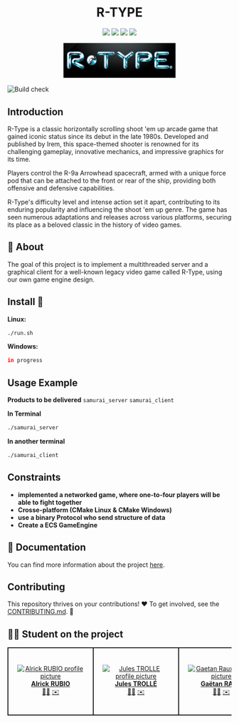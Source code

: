 <h1 align="center">R-TYPE</h1>

<div align="center">
    <a href="https://img.shields.io/badge/MADE%20WITH-SFML-brightgreen" alt="SFML">
            <img src="https://img.shields.io/badge/MADE%20WITH-SFML-brightgreen" /></a>
    <a href="https://img.shields.io/badge/MADE%20WITH-C%2B%2B-ff69b4" alt="C++">
            <img src="https://img.shields.io/badge/MADE%20WITH-C%2B%2B-ff69b4" /></a>
    <a href="https://img.shields.io/badge/MADE%20WITH-CONAN-blueviolet" alt="Conan">
            <img src="https://img.shields.io/badge/MADE%20WITH-CONAN-blueviolet" /></a>
    <a href="https://img.shields.io/badge/MADE%20WITH-CMAKE-red" alt="Cmake">
            <img src="https://img.shields.io/badge/MADE%20WITH-CMAKE-red" /></a>
</div>

<p align="center">
<img src="Docs/assets/R-type_logo.webp" alt="R-TYPE" width="50%">
</p>

![Build check](https://github.com/R-TYPE-Polo/R-TYPE/actions/workflows/build_check.yml/badge.svg)

## Introduction

R-Type is a classic horizontally scrolling shoot 'em up arcade game that gained iconic status since its debut in the late 1980s. Developed and published by Irem, this space-themed shooter is renowned for its challenging gameplay, innovative mechanics, and impressive graphics for its time.

Players control the R-9a Arrowhead spacecraft, armed with a unique force pod that can be attached to the front or rear of the ship, providing both offensive and defensive capabilities.

R-Type's difficulty level and intense action set it apart, contributing to its enduring popularity and influencing the shoot 'em up genre. The game has seen numerous adaptations and releases across various platforms, securing its place as a beloved classic in the history of video games.

## 👾 About

The goal of this project is to implement a multithreaded server and a graphical client for a well-known legacy video game called R-Type, using our own game engine design.

## Install 🔧

**Linux:**

```sh
./run.sh
```

**Windows:**

```sh
in progress
```

## Usage Example

**Products to be delivered**
`samurai_server` `samurai_client`

**In Terminal**

```sh
./samurai_server
```

**In another terminal**

```sh
./samurai_client
```

## Constraints

* **implemented a networked game, where one-to-four players will be able to fight together**
* **Crosse-platform (CMake Linux & CMake Windows)**
* **use a binary Protocol who send structure of data**
* **Create a ECS GameEngine**

## 📖 Documentation

You can find more information about the project [here](https://github.com/R-TYPE-Polo/R-TYPE/wiki).

## Contributing

This repository thrives on your contributions! ❤️ To get involved, see the [CONTRIBUTING.md](CONTRIBUTING.md). 🙏

## 🧑‍💻 Student on the project

<div align="center">
    <table>
        <td align="center" style="min-width: 150px; border: 2px solid; padding: 20px">
            <a href="https://github.com/4lrick">
                <img src="https://media.licdn.com/dms/image/D4E03AQEZcitdjJt7OA/profile-displayphoto-shrink_800_800/0/1646729291457?e=2147483647&v=beta&t=7V7Tg25ad2JzK1bwNn63XWXTCSb8BLV57VTzBkJiifU" width="150px;" alt="Alrick RUBIO profile picture"/>
                <br />
                <b>Alrick RUBIO</b>
            </a>
            <br />
            <div>
                <a href="https://github.com/EpitechPromo2026/B-CPP-500-BDX-5-2-rtype-jules.trolle/commits?author=4lrick" title="Code">👨‍💻</a>
                <a href="mailto:alrick.rubio@epitech.eu">✉️</a>
            </div>
        </td>
        <td align="center" style="min-width: 150px; border: 2px solid; padding: 20px">
            <a href="https://github.com/JulesTrolle">
                <img src="https://media.licdn.com/dms/image/C4E03AQGgXBlLciLSDQ/profile-displayphoto-shrink_800_800/0/1646729754582?e=2147483647&v=beta&t=TfkSRhlx-ryFkuFU76HZr7Uu6-r1ab077ntv4qP2vDM" width="150px;" alt="Jules TROLLE profile picture"/>
                <br />
                <b>Jules TROLLÉ</b>
            </a>
            <br />
            <div>
                <a href="https://github.com/EpitechPromo2026/B-CPP-500-BDX-5-2-rtype-jules.trolle/commits?author=JulesTrolle" title="Code">👨‍💻</a>
                <a href="mailto:jules.trolle@epitech.eu">✉️</a>
            </div>
        </td>
        <td align="center" style="min-width: 150px; border: 2px solid; padding: 20px">
            <a href="https://github.com/GaetanRaux">
                <img src="https://media.licdn.com/dms/image/D4D35AQHc6aYfWPtlyA/profile-framedphoto-shrink_800_800/0/1694726142363?e=1705068000&v=beta&t=fNGtdtbnFPRYDgo2qBSvtN1JK89sDjCP2OBI3IyEAC0" width="150px;" alt="Gaetan Raux profile picture"/>
                <br />
                <b>Gaëtan RAUX</b>
            </a>
            <br />
            <div>
                <a href="https://github.com/EpitechPromo2026/B-CPP-500-BDX-5-2-rtype-jules.trolle/commits?author=GaetanRaux" title="Code">👨‍💻</a>
                <a href="mailto:dressley@gmail.com">✉️</a>
            </div>
        </td>
        <td align="center" style="min-width: 150px; border: 2px solid; padding: 20px">
            <a href="https://github.com/skyli3spro">
                <img src="https://media.licdn.com/dms/image/D4E35AQFSXcAbWrQ8-w/profile-framedphoto-shrink_800_800/0/1694761509156?e=1705068000&v=beta&t=6Vq5SjcJphkw07N8v6QPtLH-D7w1Aiet97l5gGcT-ZI" width="150px;" alt="Quentin CHARPENTIER profile picture"/>
                <br />
                <b>Quentin CHARPENTIER</b>
            </a>
            <br />
            <div>
                <a href="https://github.com/EpitechPromo2026/B-CPP-500-BDX-5-2-rtype-jules.trolle/commits?author=skyli3spro" title="Code">👨‍💻</a>
                <a href="mailto:quentin.charpentier@epitech.eu">✉️</a>
            </div>
        </td>
        <td align="center" style="min-width: 150px; border: 2px solid; padding: 20px">
            <a href="https://github.com/Leandre17">
                <img src="https://media.licdn.com/dms/image/D4E35AQEn3260Gx_vRQ/profile-framedphoto-shrink_800_800/0/1699452983075?e=1705068000&v=beta&t=2s0UEZ3c1eem6Sra5MrSoUGEYJEtQ7QiHCjDBZlBo3Q" width="150px;" alt="Léandre GODET profile picture"/>
                <br />
                <b>Léandre GODET</b>
            </a>
            <br />
            <div>
                <a href="https://github.com/EpitechPromo2026/B-CPP-500-BDX-5-2-rtype-jules.trolle/commits?author=Leandre17" title="Code">👨‍💻</a>
                <a href="mailto:leandre.godet@epitech.eu">✉️</a>
            </div>
        </td>
      <td align="center" style="min-width: 150px; border: 2px solid; padding: 20px">
            <a href="https://github.com/mathieumdc">
                <img src="https://media.licdn.com/dms/image/D4E35AQFtrJezeDJFgg/profile-framedphoto-shrink_800_800/0/1704357638351?e=1705068000&v=beta&t=wErMc3uCtufiYNVbx7Slp3DHA2tCnCI4iHT4Rs7UQms" width="150px;" alt="Mathieu de Coninck profile picture"/>
                <br />
                <b>Mathieu de Coninck</b>
            </a>
            <br />
            <div>
                <a href="https://github.com/EpitechPromo2026/B-CPP-500-BDX-5-2-rtype-jules.trolle/commits?author=mathieumdc" title="Code">👨‍💻</a>
                <a href="mailto:mathieu.de-coninck@epitech.eu">✉️</a>
            </div>
        </td>
    </table>
</div>
